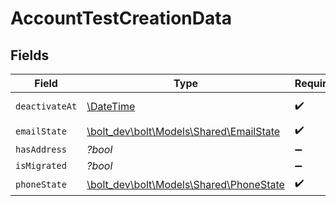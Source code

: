 # AccountTestCreationData


## Fields

| Field                                                                        | Type                                                                         | Required                                                                     | Description                                                                  | Example                                                                      |
| ---------------------------------------------------------------------------- | ---------------------------------------------------------------------------- | ---------------------------------------------------------------------------- | ---------------------------------------------------------------------------- | ---------------------------------------------------------------------------- |
| `deactivateAt`                                                               | [\DateTime](https://www.php.net/manual/en/class.datetime.php)                | :heavy_check_mark:                                                           | N/A                                                                          | 2017-07-21T17:32:28Z                                                         |
| `emailState`                                                                 | [\bolt_dev\bolt\Models\Shared\EmailState](../../Models/Shared/EmailState.md) | :heavy_check_mark:                                                           | N/A                                                                          | unverified                                                                   |
| `hasAddress`                                                                 | *?bool*                                                                      | :heavy_minus_sign:                                                           | N/A                                                                          | true                                                                         |
| `isMigrated`                                                                 | *?bool*                                                                      | :heavy_minus_sign:                                                           | N/A                                                                          | true                                                                         |
| `phoneState`                                                                 | [\bolt_dev\bolt\Models\Shared\PhoneState](../../Models/Shared/PhoneState.md) | :heavy_check_mark:                                                           | N/A                                                                          | verified                                                                     |